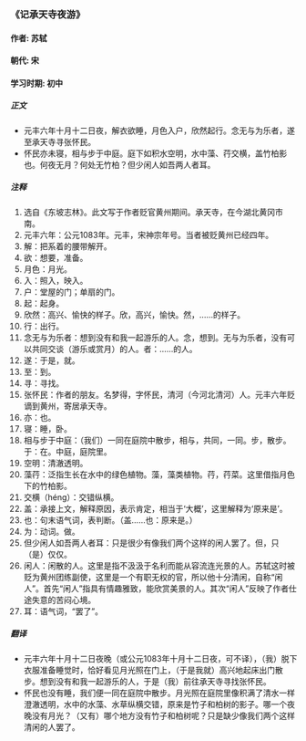 ### 《记承天寺夜游》

#### 作者: 苏轼

#### 朝代: 宋

#### 学习时期: 初中

##### **正文**

- 元丰六年十月十二日夜，解衣欲睡，月色入户，欣然起行。念无与为乐者，遂至承天寺寻张怀民。
- 怀民亦未寝，相与步于中庭。庭下如积水空明，水中藻、荇交横，盖竹柏影也。何夜无月？何处无竹柏？但少闲人如吾两人者耳。

##### **注释**

1. 选自《东坡志林》。此文写于作者贬官黄州期间。承天寺，在今湖北黄冈市南。
2. 元丰六年：公元1083年。元丰，宋神宗年号。当者被贬黄州已经四年。
3. 解：把系着的腰带解开。
4. 欲：想要，准备。
5. 月色：月光。
6. 入：照入，映入。
7. 户：堂屋的门；单扇的门。
8. 起：起身。
9. 欣然：高兴、愉快的样子。欣，高兴，愉快。然，……的样子。
10. 行：出行。
11. 念无与为乐者：想到没有和我一起游乐的人。念，想到。无与为乐者，没有可以共同交谈（游乐或赏月）的人。者：……的人。
12. 遂：于是，就。
13. 至：到。
14. 寻：寻找。
15. 张怀民：作者的朋友。名梦得，字怀民，清河（今河北清河）人。元丰六年贬谪到黄州，寄居承天寺。
16. 亦：也。
17. 寝：睡，卧。
18. 相与步于中庭：（我们）一同在庭院中散步，相与，共同，一同。步，散步。于：在。中庭，庭院里。
19. 空明：清澈透明。
20. 藻荇：泛指生长在水中的绿色植物。藻，藻类植物。荇，荇菜。这里借指月色下的竹柏影。
21. 交横（héng）：交错纵横。
22. 盖：承接上文，解释原因，表示肯定，相当于‘大概’，这里解释为‘原来是’。
23. 也：句末语气词，表判断。（盖……也：原来是。）
24. 为：动词。做。
25. 但少闲人如吾两人者耳：只是很少有像我们两个这样的闲人罢了。但，只（是）仅仅。
26. 闲人：闲散的人。这里是指不汲汲于名利而能从容流连光景的人。苏轼这时被贬为黄州团练副使，这里是一个有职无权的官，所以他十分清闲，自称“闲人”。首先“闲人”指具有情趣雅致，能欣赏美景的人。其次“闲人”反映了作者仕途失意的苦闷心境。
27. 耳：语气词，“罢了”。

##### **翻译**

- 元丰六年十月十二日夜晚（或公元1083年十月十二日夜，可不译），（我）脱下衣服准备睡觉时，恰好看见月光照在门上，（于是我就）高兴地起床出门散步。想到没有和我一起游乐的人，于是（我）前往承天寺寻找张怀民。
- 怀民也没有睡，我们便一同在庭院中散步。月光照在庭院里像积满了清水一样澄澈透明，水中的水藻、水草纵横交错，原来是竹子和柏树的影子。哪一个夜晚没有月光？（又有）哪个地方没有竹子和柏树呢？只是缺少像我们两个这样清闲的人罢了。